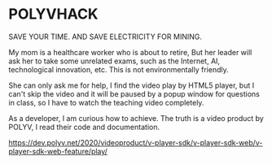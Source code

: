 # POLYVHACK
SAVE YOUR TIME. AND SAVE ELECTRICITY FOR MINING.


My mom is a healthcare worker who is about to retire, But her leader will ask her to take some unrelated exams, such as the Internet, AI, technological innovation, etc.
This is not environmentally friendly.
  
She can only ask me for help, I find the video play by HTML5 player, but I can't skip the video and it will be paused by a popup window for questions in class, so I have to watch the teaching video completely.
  
As a developer, I am curious how to achieve. The truth is a video product by POLYV, I read their code and documentation.
  
https://dev.polyv.net/2020/videoproduct/v-player-sdk/v-player-sdk-web/v-player-sdk-web-feature/play/





